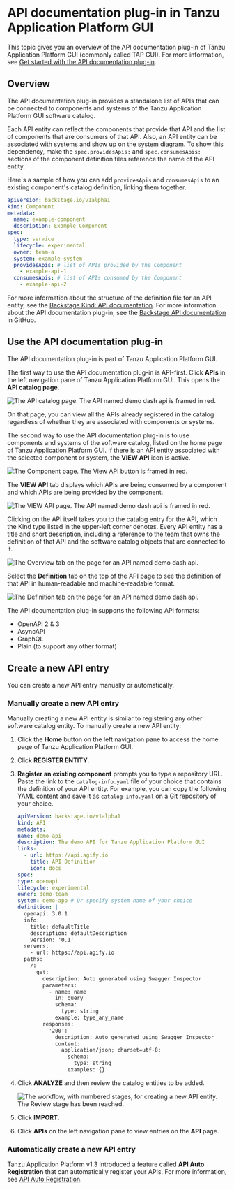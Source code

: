 # API documentation plug-in in Tanzu Application Platform GUI

This topic gives you an overview of the API documentation plug-in of Tanzu Application Platform GUI
(commonly called TAP GUI). For more information, see
[Get started with the API documentation plug-in](api-docs-getting-started.hbs.md).

## <a id="overview"></a> Overview

The API documentation plug-in provides a standalone list of APIs that can be connected to
components and systems of the Tanzu Application Platform GUI software catalog.

Each API entity can reflect the components that provide that API and the list of components
that are consumers of that API.
Also, an API entity can be associated with systems and show up on the system diagram.
To show this dependency, make the `spec.providesApis:` and `spec.consumesApis:` sections of the
component definition files reference the name of the API entity.

Here's a sample of how you can add `providesApis` and `consumesApis` to an existing component's
catalog definition, linking them together.

```yaml
apiVersion: backstage.io/v1alpha1
kind: Component
metadata:
  name: example-component
  description: Example Component
spec:
  type: service
  lifecycle: experimental
  owner: team-a
  system: example-system
  providesApis: # list of APIs provided by the Component
    - example-api-1
  consumesApis: # list of APIs consumed by the Component
    - example-api-2
```

For more information about the structure of the definition file for an API entity, see the
[Backstage Kind: API documentation](https://backstage.io/docs/features/software-catalog/descriptor-format#kind-api).
For more information about the API documentation plug-in, see the
[Backstage API documentation](https://github.com/backstage/backstage/blob/master/plugins/api-docs/README.md)
in GitHub.

## <a id='use-api-docs-plug-in'></a> Use the API documentation plug-in

The API documentation plug-in is part of Tanzu Application Platform GUI.

The first way to use the API documentation plug-in is API-first.
Click **APIs** in the left navigation pane of Tanzu Application Platform GUI.
This opens the **API catalog page**.

![The API catalog page. The API named demo dash api is framed in red.](../images/api-plugin-1.png)

On that page, you can view all the APIs already registered in the catalog regardless of whether they
are associated with components or systems.

The second way to use the API documentation plug-in is to use components and systems of the
software catalog, listed on the home page of Tanzu Application Platform GUI.
If there is an API entity associated with the selected component or system, the **VIEW API** icon
is active.

![The Component page. The View API button is framed in red.](../images/api-plugin-2.png)

The **VIEW API** tab displays which APIs are being consumed by a component and which APIs are
being provided by the component.

![The VIEW API page. The API named demo dash api is framed in red.](../images/api-plugin-3.png)

Clicking on the API itself takes you to the catalog entry for the API, which the Kind
type listed in the upper-left corner denotes.
Every API entity has a title and short description, including a reference to the team that owns the
definition of that API and the software catalog objects that are connected to it.

![The Overview tab on the page for an API named demo dash api.](../images/api-plugin-4.png)

Select the **Definition** tab on the top of the API page to see the definition of that API in
human-readable and machine-readable format.

![The Definition tab on the page for an API named demo dash api.](../images/api-plugin-5.png)

The API documentation plug-in supports the following API formats:

- OpenAPI 2 & 3
- AsyncAPI
- GraphQL
- Plain (to support any other format)

## <a id='create-project'></a> Create a new API entry

You can create a new API entry manually or automatically.

### <a id='manually-create'></a> Manually create a new API entry

Manually creating a new API entity is similar to registering any other software catalog entity.
To manually create a new API entity:

1. Click the **Home** button on the left navigation pane to access the home page of
   Tanzu Application Platform GUI.

2. Click **REGISTER ENTITY**.

3. **Register an existing component** prompts you to type a repository URL.
   Paste the link to the `catalog-info.yaml` file of your choice that contains the definition of your
   API entity.
   For example, you can copy the following YAML content and save it as `catalog-info.yaml` on a Git
   repository of your choice.

    ```yaml
    apiVersion: backstage.io/v1alpha1
    kind: API
    metadata:
    name: demo-api
    description: The demo API for Tanzu Application Platform GUI
    links:
      - url: https://api.agify.io
        title: API Definition
        icon: docs
    spec:
    type: openapi
    lifecycle: experimental
    owner: demo-team
    system: demo-app # Or specify system name of your choice
    definition: |
      openapi: 3.0.1
      info:
        title: defaultTitle
        description: defaultDescription
        version: '0.1'
      servers:
        - url: https://api.agify.io
      paths:
        /:
          get:
            description: Auto generated using Swagger Inspector
            parameters:
              - name: name
                in: query
                schema:
                  type: string
                example: type_any_name
            responses:
              '200':
                description: Auto generated using Swagger Inspector
                content:
                  application/json; charset=utf-8:
                    schema:
                      type: string
                    examples: {}
    ```

4. Click **ANALYZE** and then review the catalog entities to be added.

   ![The workflow, with numbered stages, for creating a new API entity. The Review stage has been reached.](../images/api-plugin-6.png)

5. Click **IMPORT**.

6. Click **APIs** on the left navigation pane to view entries on the **API** page.

### <a id='auto-create'></a> Automatically create a new API entry

Tanzu Application Platform v1.3 introduced a feature called **API Auto Registration** that can
automatically register your APIs.
For more information, see [API Auto Registration](../../api-auto-registration/about.hbs.md).
